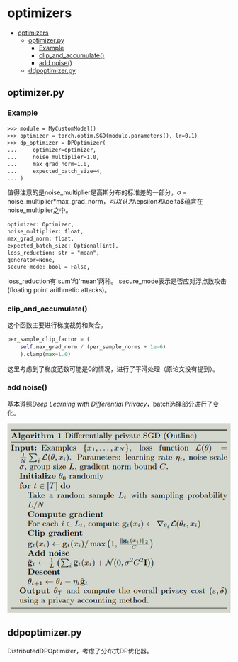 # optimizers
- [optimizers](#optimizers)
  - [optimizer.py](#optimizerpy)
    - [Example](#example)
    - [clip\_and\_accumulate()](#clip_and_accumulate)
    - [add noise()](#add-noise)
  - [ddpoptimizer.py](#ddpoptimizerpy)

## optimizer.py
### Example
```
>>> module = MyCustomModel()
>>> optimizer = torch.optim.SGD(module.parameters(), lr=0.1)
>>> dp_optimizer = DPOptimizer(
...     optimizer=optimizer,
...     noise_multiplier=1.0,
...     max_grad_norm=1.0,
...     expected_batch_size=4,
... )
```
值得注意的是noise_multiplier是高斯分布的标准差的一部分，$\sigma$ = noise_multiplier*max_grad_norm$，可以认为$\epsilon$和$\delta$蕴含在noise_multiplier之中。

```
optimizer: Optimizer,
noise_multiplier: float,
max_grad_norm: float,
expected_batch_size: Optional[int],
loss_reduction: str = "mean",
generator=None,
secure_mode: bool = False,
```

loss_reduction有'sum'和'mean'两种。
secure_mode表示是否应对浮点数攻击(floating point arithmetic attacks)。

### clip_and_accumulate()
这个函数主要进行梯度裁剪和聚合。
```python
per_sample_clip_factor = (
    self.max_grad_norm / (per_sample_norms + 1e-6)
    ).clamp(max=1.0)
```
这里考虑到了梯度范数可能是0的情况，进行了平滑处理（原论文没有提到）。
### add noise()
基本遵照*Deep Learning with Differential Privacy*，batch选择部分进行了变化。

![](/picture/2023-05-30-11-03-14.png)

## ddpoptimizer.py
DistributedDPOptimizer，考虑了分布式DP优化器。
